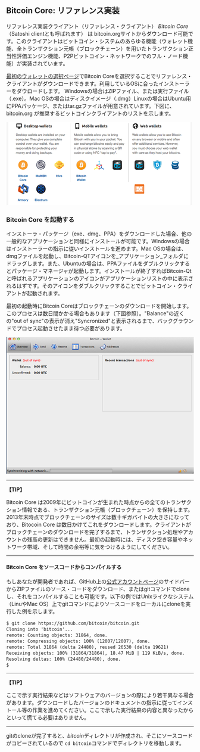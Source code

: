 ## Bitcoin Core: リファレンス実装

リファレンス実装クライアント（リファレンス・クライアント）  *Bitcoin Core* （Satoshi clientとも呼ばれます） は bitcoin.orgサイトからダウンロード可能です。このクライアントはビットコイン・システムのあらゆる機能（ウォレット機能、全トランザクション元帳（ブロックチェーン）を用いたトランザクション正当性評価エンジン機能、P2Pビットコイン・ネットワークでのフル・ノード機能）が実装されています。

[最初のウォレットの選択ページ](http://bitcoin.org/en/choose-your-wallet)でBitcoin Coreを選択することでリファレンス・クライアントがダウンロードできます。利用しているOSに合ったインストーラーをダウロードします。 Windowsの場合はZIPファイル、または実行ファイル（.exe）。Mac OSの場合はディスクイメージ（.dmg）Linuxの場合はUbuntu用にPPAパッケージ、またはtar.gzファイルが用意されています。下図に、bitcoin.org が推奨するビットコインクライアントのリストを示します。

!["bitcoin.orgのクライアント選択画面"](00_images/msbt_0301.png "bitcoin.orgのクライアント選択画面")

 ### Bitcoin Core を起動する
 
 インストーラ・パッケージ（exe、dmg、PPA）をダウンロードした場合、他の一般的なアプリケーションと同様にインストールが可能です。Windowsの場合はインストーラーの指示に従いインストールを進めます。Mac OSの場合は、dmgファイルを起動し、Bitcoin-QTアイコンを_アプリケーション_フォルダにドラッグします。また、Ubuntuの場合は、PPAファイルをダブルクリックするとパッケージ・マネージャが起動します。インストールが終了すればBitcoin-Qtと呼ばれるアプリケーションのアイコンがアプリケーションリストの中に表示されるはずです。そのアイコンをダブルクリックすることでビットコイン・クライアントが起動されます。
 
最初の起動時にBitcoin Coreはブロックチェーンのダウンロードを開始します。このプロセスは数日間かかる場合もあります（下図参照）。"Balance"の近くの"out of sync"の表示が消え"Syncronized"と表示されるまで、バックグラウンドでプロセス起動させたまま待つ必要があります。

!["ブロックチェーンをダウンロード中のBitcoin Core の画面"](00_images/msbt_0302.png "ブロックチェーンをダウンロード中のBitcoin Core の画面")

---
**【TIP】**

Bitcoin Core は2009年にビットコインが生まれた時点からの全てのトランザクション情報である、トランザクション元帳（ブロックチェーン）を保持します。2013年末時点でブロックチェーンのサイズは数十ギガバイトの大きさになっており、Bitocoin Core は数日かけてこれをダウンロードします。クライアントがブロックチェーンのダウンロードを完了するまで、トランザクション処理やアカウントの残高の更新はできません。最初の起動時には、ディスク空き容量やネットワーク帯域、そして時間の余裕等に気をつけるようにしてください。

---

#### Bitcoin Core をソースコードからコンパイルする

もしあなたが開発者であれば、GitHub上の[公式アカウントページ](https://github.com/bitcoin/bitcoin)のサイドバーからZIPファイルのソース・コードをダウンロード、またはgitコマンドでcloneし、それをコンパイルすることも可能です。以下の例ではUnixライクなシステム（LinuやMac OS）上でgitコマンドによりソースコードをローカルにcloneを実行した例を示します。

```
$ git clone https://github.com/bitcoin/bitcoin.git
Cloning into 'bitcoin'...
remote: Counting objects: 31864, done.
remote: Compressing objects: 100% (12007/12007), done.
remote: Total 31864 (delta 24480), reused 26530 (delta 19621)
Receiving objects: 100% (31864/31864), 18.47 MiB | 119 KiB/s, done.
Resolving deltas: 100% (24480/24480), done.
$
```

---
**【TIP】**

ここで示す実行結果などはソフトウェアのバージョンの際により若干異なる場合があります。ダウンロードしたバージョンのドキュメントの指示に従ってインストール等の作業を進めてください。ここで示した実行結果の内容と異なったからといって慌てる必要はありません。

---

gitのcloneが完了すると、*bitcoin*ディレクトリが作成され、そこにソースコードがコピーされているので ``cd bitcoin``コマンドでディレクトリを移動します。

